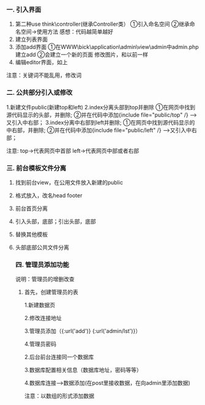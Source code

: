 ### 一. 引入界面

1. 第二种use think\controller(继承Controller类）
①引入命名空间
②继承命名空间->使用方法
感想：代码越简单越好
2. 建立列表界面
3. 添加add界面
①在WWW\bick\application\admin\view\admin中admin.php建立add
②会建立一个新的页面
修改图片，和以前一样
4. 编辑editor界面，如上


注意：关键词不能乱用，修改词

### 二. 公共部分引入或修改
1.新建文件public(新建top和left)
2.index分离头部到top并删除
①在网页中找到源代码显示的头部，并删除;
②并在代码中添加{include file="public/top" /} -->又引入中右部；
3.index分离中右部到left并删除;
①在网页中找到源代码显示的中右部，并删除;
②并在代码中添加{include file="public/left" /} -->又引入中右部；

注意: top->代表网页中首部
         left->代表网页中部或者右部



### 三. 前台模板文件分离

1. 找到前台view，在公用文件放入新建的public

2. 格式放入，改名head footer

3. 前台首页分离

4. 引入头部，底部；引出头部，底部

5. 替换其他模板

6. 头部底部公共文件分离

   ### 四. 管理员添加功能

   说明：管理员的增删改查

   1. 首先，创建管理员的表

      1.新建数据页

      2.修改连接地址

      3.管理员添加（{:url('add')}   {:url('admin/lst')}）

      4.管理员密码

      2.后台前台连接同一个数据库

      3.数据库配置相关信息（数据库地址，密码等等）

      4.数据库连接-->数据添加(在post里接收数据，在向admin里添加数据)

      

      注意：以数组的形式添加数据
